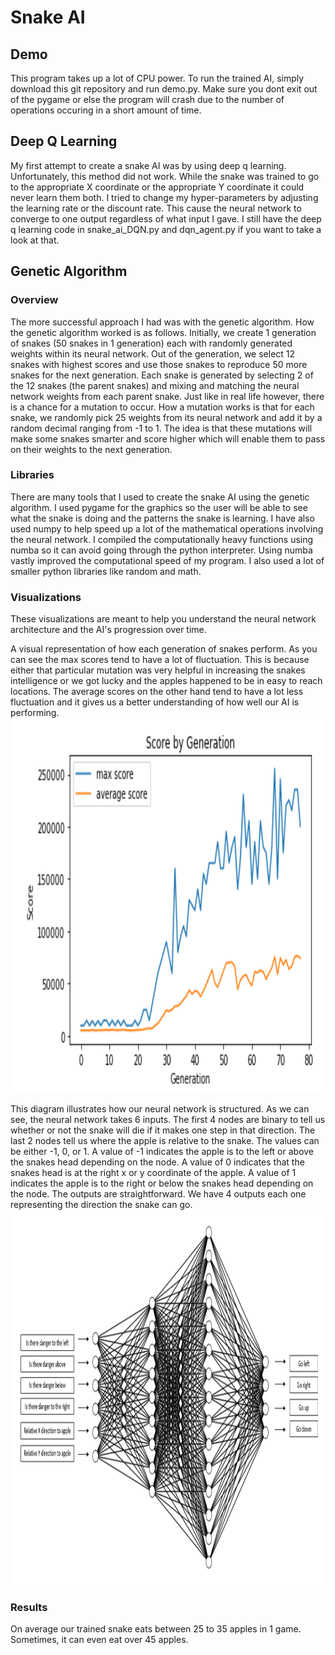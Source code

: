 # Snake AI  

## Demo
This program takes up a lot of CPU power. To run the trained AI, simply download this git repository and run demo.py. Make sure you dont exit out of the pygame or else the program will crash due to the number of operations occuring in a short amount of time.

## Deep Q Learning  
My first attempt to create a snake AI was by using deep q learning. Unfortunately, this method did not work. While the snake was trained to go to the appropriate X coordinate or the appropriate Y coordinate it could never learn them both. I tried to change my hyper-parameters by adjusting the learning rate or the discount rate. This cause the neural network to converge to one output regardless of what input I gave. I still have the deep q learning code in snake_ai_DQN.py and dqn_agent.py if you want to take a look at that.  

## Genetic Algorithm  
### Overview
The more successful approach I had was with the genetic algorithm. How the genetic algorithm worked is as follows. Initially, we create 1 generation of snakes (50 snakes in 1 generation) each with randomly generated weights within its neural network. Out of the generation, we select 12 snakes with highest scores and use those snakes to reproduce 50 more snakes for the next generation. Each snake is generated by selecting 2 of the 12 snakes (the parent snakes) and mixing and matching the neural network weights from each parent snake. Just like in real life however, there is a chance for a mutation to occur. How a mutation works is that for each snake, we randomly pick 25 weights from its neural network and add it by a random decimal ranging from -1 to 1. The idea is that these mutations will make some snakes smarter and score higher which will enable them to pass on their weights to the next generation.  

### Libraries  
There are many tools that I used to create the snake AI using the genetic algorithm. I used pygame for the graphics so the user will be able to see what the snake is doing and the patterns the snake is learning. I have also used numpy to help speed up a lot of the mathematical operations involving the neural network. I compiled the computationally heavy functions using numba so it can avoid going through the python interpreter. Using numba vastly improved the computational speed of my program. I also used a lot of smaller python libraries like random and math.  

### Visualizations  
These visualizations are meant to help you understand the neural network architecture and the AI's progression over time.  

A visual representation of how each generation of snakes perform. As you can see the max scores tend to have a lot of fluctuation. This is because either that particular mutation was very helpful in increasing the snakes intelligence or we got lucky and the apples happened to be in easy to reach locations. The average scores on the other hand tend to have a lot less fluctuation and it gives us a better understanding of how well our AI is performing.  
<img src="images/scores.PNG" height="600" width="800">  

This diagram illustrates how our neural network is structured. As we can see, the neural network takes 6 inputs. The first 4 nodes are binary to tell us whether or not the snake will die if it makes one step in that direction. The last 2 nodes tell us where the apple is relative to the snake. The values can be either -1, 0, or 1. A value of -1 indicates the apple is to the left or above the snakes head depending on the node. A value of 0 indicates that the snakes head is at the right x or y coordinate of the apple. A value of 1 indicates the apple is to the right or below the snakes head depending on the node. The outputs are straightforward. We have 4 outputs each one representing the direction the snake can go.  
<img src="images/nn_final.PNG" height="600" width="800">  

### Results
On average our trained snake eats between 25 to 35 apples in 1 game. Sometimes, it can even eat over 45 apples.  
